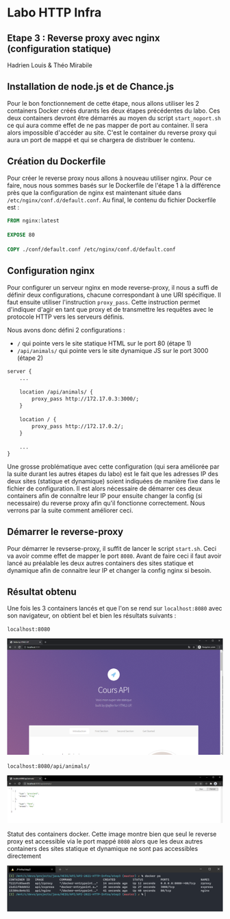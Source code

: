 # Labo HTTP Infra

## Etape 3 : Reverse proxy avec nginx (configuration statique)

Hadrien Louis & Théo Mirabile

## Installation de node.js et de Chance.js

Pour le bon fonctionnement de cette étape, nous allons utiliser les 2 containers Docker créés durants les deux étapes précédentes du labo. Ces deux containers devront être démarrés au moyen du script `start_noport.sh` ce qui aura comme effet de ne pas mapper de port au container. Il sera alors impossible d'accéder au site. C'est le container du reverse proxy qui aura un port de mappé et qui se chargera de distribuer le contenu.

## Création du Dockerfile

Pour créer le reverse proxy nous allons à nouveau utiliser nginx. Pour ce faire, nous nous sommes basés sur le Dockerfile de l'étape 1 à la différence près que la configuration de nginx est maintenant située dans `/etc/nginx/conf.d/default.conf`. Au final, le contenu du fichier Dockerfile est :

```Dockerfile
FROM nginx:latest

EXPOSE 80

COPY ./conf/default.conf /etc/nginx/conf.d/default.conf
```

## Configuration nginx

Pour configurer un serveur nginx en mode reverse-proxy, il nous a suffi de définir deux configurations, chacune correspondant à une URI spécifique. Il faut ensuite utiliser l'instruction `proxy_pass`. Cette instruction permet d'indiquer d'agir en tant que proxy et de transmettre les requêtes avec le protocole HTTP vers les serveurs définis.

Nous avons donc défini 2 configurations :

- `/` qui pointe vers le site statique HTML sur le port 80 (étape 1)
- `/api/animals/` qui pointe vers le site dynamique JS sur le port 3000 (étape 2)

```nginx
server {
    ...

    location /api/animals/ {
        proxy_pass http://172.17.0.3:3000/;
    }

    location / {
        proxy_pass http://172.17.0.2/;
    }

    ...
}
```

Une grosse problématique avec cette configuration (qui sera améliorée par la suite durant les autres étapes du labo) est le fait que les adresses IP des deux sites (statique et dynamique) soient indiquées de manière fixe dans le fichier de configuration. Il est alors nécessaire de démarrer ces deux containers afin de connaître leur IP pour ensuite changer la config (si necessaire) du reverse proxy afin qu'il fonctionne correctement. Nous verrons par la suite comment améliorer ceci.

## Démarrer le reverse-proxy

Pour démarrer le revserse-proxy, il suffit de lancer le script `start.sh`. Ceci va avoir comme effet de mapper le port `8080`. Avant de faire ceci il faut avoir lancé au préalable les deux autres containers des sites statique et dynamique afin de connaitre leur IP et changer la config nginx si besoin.

## Résultat obtenu

Une fois les 3 containers lancés et que l'on se rend sur `localhost:8080` avec son navigateur, on obtient bel et bien les résultats suivants :

`localhost:8080`

![Résultat 1](figures/static_site.png)

`localhost:8080/api/animals/`

![Résultat 2](figures/dyn_site.png)

Statut des containers docker. Cette image montre bien que seul le reverse proxy est accessible via le port mappé `8080` alors que les deux autres containers des sites statique et dynamique ne sont pas accessibles directement

![Résultat](figures/docker.png)